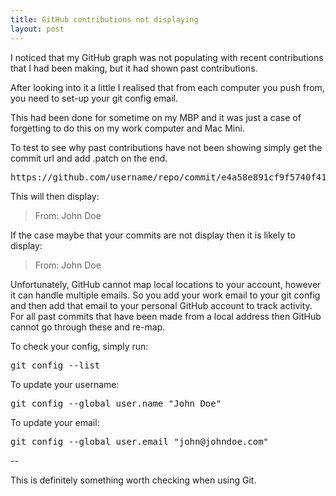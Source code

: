 ```yaml
---
title: GitHub contributions not displaying
layout: post
---
```


I noticed that my GitHub graph was not populating with recent contributions that I had been making, but it had shown past contributions.

After looking into it a little I realised that from each computer you push from, you need to set-up your git config email.

This had been done for sometime on my MBP and it was just a case of forgetting to do this on my work computer and Mac Mini.

To test to see why past contributions have not been showing simply get the commit url and add .patch on the end.

<pre>https://github.com/username/repo/commit/e4a58e891cf9f5740f4173bfe28f66a8ce1dc22a.patch</pre>

This will then display:

<blockquote>
	From: John Doe <john@johndoe.com>
</blockquote>

If the case maybe that your commits are not display then it is likely to display:

<blockquote>
	From: John Doe <John@Johns-Mac-mini.local>
</blockquote>

Unfortunately, GitHub cannot map local locations to your account, however it can handle multiple emails. So you add your work email to your git config and then add that email to your personal GitHub account to track activity. For all past commits that have been made from a local address then GitHub cannot go through these and re-map.

To check your config, simply run:

<pre>git config --list</pre>

To update your username:

<pre>git config --global user.name "John Doe"</pre>

To update your email:

<pre>git config --global user.email "john@johndoe.com"</pre>

--

This is definitely something worth checking when using Git.